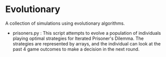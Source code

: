 Evolutionary
============

A collection of simulations using evolutionary algorithms.

- prisoners.py : This script attempts to evolve a population of individuals playing optimal strategies for Iterated Prisoner's Dilemma.
The strategies are represented by arrays, and the individual can look at the past 4 game outcomes to make a decision in the next round.

